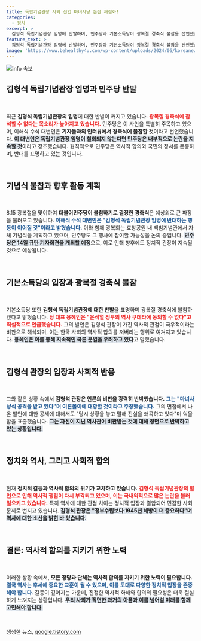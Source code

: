 ```yaml
---
title: 독립기념관장 사퇴 선언 마녀사냥 논란 재점화!
categories:
  - 정치
excerpt: >
  김형석 독립기념관장 임명에 반발하며, 민주당과 기본소득당이 광복절 경축식 불참을 선언했습니다. 정치권이 역사관으로 갈등을 빚고 있는 가운데, 김 관장은 반격에 나섰습니다. 클릭 한 번으로 긴장된 이슈의 전말을 확인하세요!
feature_text: >
  김형석 독립기념관장 임명에 반발하며, 민주당과 기본소득당이 광복절 경축식 불참을 선언했습니다. 정치권이 역사관으로 갈등을 빚고 있는 가운데, 김 관장은 반격에 나섰습니다. 클릭 한 번으로 긴장된 이슈의 전말을 확인하세요!
image: 'https://www.behealthy4u.com/wp-content/uploads/2024/06/koreanews.jpg'
---
```


<p><img src="https://www.behealthy4u.com/wp-content/uploads/2024/06/koreanews.jpg" alt="info 속보" /></p>

<h2 data-ke-size="size26">김형석 독립기념관장 임명과 민주당 반발</h2>

<p data-ke-size="size16">&nbsp;</p>

<p>최근 <strong>김형석 독립기념관장의 임명</strong>에 대한 반발이 커지고 있습니다. <b><span style="color: #ee2323;">광복절 경축식에 참석할 수 없다는 목소리가 높아지고 있습니다.</span></b> 민주당은 이 사안을 특별히 주목하고 있으며, 이해식 수석 대변인은 <strong>기자들과의 인터뷰에서 경축식에 불참할 것</strong>이라고 선언했습니다. <b><span style="background-color: #21538527;">이 대변인은 독립기념관장 임명이 철회되지 않는다면 민주당은 내부적으로 논란을 지속할 것</span></b>이라고 강조했습니다. 원칙적으로 민주당은 역사적 합의와 국민의 정서를 존중하며, 반대를 표명하고 있는 것입니다. </p>

<p data-ke-size="size16">&nbsp;</p>

<h2 data-ke-size="size26">기념식 불참과 향후 활동 계획</h2>

<p data-ke-size="size16">&nbsp;</p>

<p>8.15 광복절을 맞이하여 <strong>더불어민주당이 불참하기로 결정한 경축식</strong>은 예상외로 큰 파장을 불러오고 있습니다. <b><span style="color: #1a5490;">이해식 수석 대변인은 "김형석 독립기념관장 임명에 반대하는 행동이 이어질 것"이라고 밝혔습니다.</span></b> 이와 함께 광복회는 효창공원 내 백범기념관에서 자체 기념식을 계획하고 있으며, 민주당도 그 행사에 참여할 가능성을 논의 중입니다. <b><span style="background-color: #21538527;">민주당은 14일 규탄 기자회견을 개최할 예정</span></b>으로, 이로 인해 향후에도 정치적 긴장이 지속될 것으로 예상됩니다.</p>

<p data-ke-size="size16">&nbsp;</p>

<h2 data-ke-size="size26">기본소득당의 입장과 광복절 경축식 불참</h2>

<p data-ke-size="size16">&nbsp;</p>

<p>기본소득당 또한 <strong>김형석 독립기념관장에 대한 반발</strong>을 표명하며 광복절 경축식에 불참하겠다고 밝혔습니다. <b><span style="color: #ee2323;">당 대표 용혜인은 "윤석열 정부의 역사 쿠데타에 동의할 수 없다"고 직설적으로 언급했습니다.</span></b> 그의 발언은 김형석 관장이 가진 역사적 관점이 극우적이라는 비판으로 해석되며, 이는 한국 사회의 역사적 합의를 저버리는 행위로 여겨지고 있습니다. <b><span style="background-color: #21538527;">용혜인은 이를 통해 지속적인 국론 분열을 우려하고 있다</span></b>고 말했습니다.</p>

<p data-ke-size="size16">&nbsp;</p>

<h2 data-ke-size="size26">김형석 관장의 입장과 사회적 반응</h2>

<p data-ke-size="size16">&nbsp;</p>

<p>그와 같은 상황 속에서 <strong>김형석 관장은 언론의 비판을 강력히 반박했습니다.</strong> <b><span style="color: #1a5490;">그는 "마녀사냥식 공격을 받고 있다"며 여론몰이에 대항할 것이라고 주장했습니다.</span></b> 그의 면접에서 나온 발언에 대한 공세에 대해서도 "당시 상황을 놓고 말해 진실을 왜곡하고 있다"며 억울함을 표출했습니다. <b><span style="background-color: #21538527;">그는 자신이 지닌 역사관이 비판받는 것에 대해 정면으로 반박하고 있는 상황입니다.</span></b></p>

<p data-ke-size="size16">&nbsp;</p>

<h2 data-ke-size="size26">정치와 역사, 그리고 사회적 합의</h2>

<p data-ke-size="size16">&nbsp;</p>

<p>현재 <strong>정치적 갈등과 역사적 합의의 위기가 교차하고 있습니다.</strong> <b><span style="color: #ee2323;">김형석 독립기념관장의 발언으로 인해 역사적 쟁점이 다시 부각되고 있으며, 이는 국내외적으로 많은 논란을 불러일으키고 있습니다.</span></b> 특히 역사에 대한 관점 차이는 정치적 입장과 결합되어 민감한 사회문제로 번지고 있습니다. <b><span style="background-color: #21538527;">김형석 관장은 "정부수립보다 1945년 해방이 더 중요하다"며 역사에 대한 소신을 밝힌 바 있습니다.</span></b></p>

<p data-ke-size="size16">&nbsp;</p>

<h2 data-ke-size="size26">결론: 역사적 합의를 지키기 위한 노력</h2>

<p data-ke-size="size16">&nbsp;</p>

<p>이러한 상황 속에서, <strong>모든 정당과 단체는 역사적 합의를 지키기 위한 노력이 필요합니다.</strong> <b><span style="color: #1a5490;">결국 역사는 후세에 중요한 교훈이 될 수 있으며, 이를 토대로 다양한 정치적 입장을 존중해야 합니다.</span></b> 갈등이 깊어지는 가운데, 진정한 역사적 화해와 합의의 필요성은 더욱 절실하게 느껴지는 상황입니다. <b><span style="background-color: #21538527;">우리 사회가 직면한 과거의 아픔과 이를 넘어설 미래를 함께 고민해야 합니다.</span></b></p>

<p data-ke-size="size16">&nbsp;</p>
생생한 뉴스, <a href="https://qoogle.tistory.com" rel="dofollow">qoogle.tistory.com</a>


